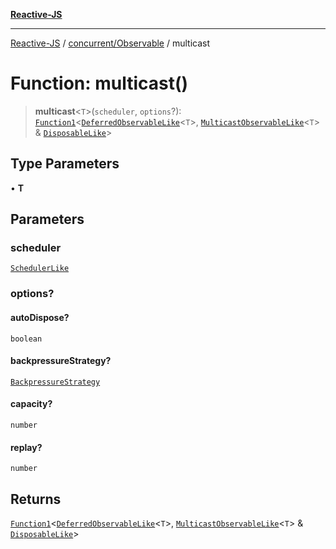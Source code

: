 [**Reactive-JS**](../../../README.md)

***

[Reactive-JS](../../../README.md) / [concurrent/Observable](../README.md) / multicast

# Function: multicast()

> **multicast**\<`T`\>(`scheduler`, `options`?): [`Function1`](../../../functions/type-aliases/Function1.md)\<[`DeferredObservableLike`](../../interfaces/DeferredObservableLike.md)\<`T`\>, [`MulticastObservableLike`](../../interfaces/MulticastObservableLike.md)\<`T`\> & [`DisposableLike`](../../../utils/interfaces/DisposableLike.md)\>

## Type Parameters

• **T**

## Parameters

### scheduler

[`SchedulerLike`](../../interfaces/SchedulerLike.md)

### options?

#### autoDispose?

`boolean`

#### backpressureStrategy?

[`BackpressureStrategy`](../../../utils/type-aliases/BackpressureStrategy.md)

#### capacity?

`number`

#### replay?

`number`

## Returns

[`Function1`](../../../functions/type-aliases/Function1.md)\<[`DeferredObservableLike`](../../interfaces/DeferredObservableLike.md)\<`T`\>, [`MulticastObservableLike`](../../interfaces/MulticastObservableLike.md)\<`T`\> & [`DisposableLike`](../../../utils/interfaces/DisposableLike.md)\>

